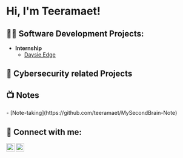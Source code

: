 <h1>Hi, I'm Teeramaet! <br/>
<h2>👨‍💻 Software Development Projects:</h2>

- <b>Internship</b>
  - [Daysie Edge](https://github.com/teeramaet/daysieEdge)

<h2>👨‍ Cybersecurity related Projects</h2>

<h2>📺 Notes </h2>
    - [Note-taking](https://github.com/teeramaet/MySecondBrain-Note)
  

<h2> 🤳 Connect with me:</h2>

[<img align="left" alt="JoshMadakor | LinkedIn" width="22px" src="https://cdn.jsdelivr.net/npm/simple-icons@v3/icons/linkedin.svg" />][linkedin]
[<img align="left" alt="JoshMadakor | Instagram" width="22px" src="https://cdn.jsdelivr.net/npm/simple-icons@v3/icons/instagram.svg" />][instagram]

[instagram]: https://www.instagram.com/elf_kp/
[linkedin]: https://linkedin.com/in/teeramaet-bongkodmalee-35213a263

<!--

Here are some ideas to get you started:

- 🔭 I’m currently working on ...
- 🌱 I’m currently learning ...
- 👯 I’m looking to collaborate on ...
- 🤔 I’m looking for help with ...
- 💬 Ask me about ...
- 📫 How to reach me: ...
- 😄 Pronouns: ...
- ⚡ Fun fact: ...
-->
